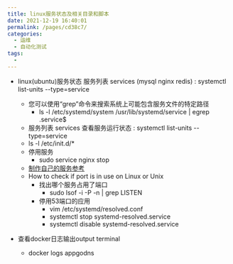 ```yaml
---
title: linux服务状态及相关目录和脚本
date: 2021-12-19 16:40:01
permalink: /pages/cd38c7/
categories:
  - 运维
  - 自动化测试
tags:
  - 
---
```


* linux(ubuntu)服务状态 服务列表 services (mysql nginx redis) :  systemctl list-units --type=service
  * 您可以使用“grep”命令来搜索系统上可能包含服务文件的特定路径
    * ls -l /etc/systemd/system /usr/lib/systemd/service | egrep .service$
  *  服务列表 services 查看服务运行状态 : systemctl list-units --type=service
    * ls -l /etc/init.d/*
    * 停用服务
      * sudo service nginx stop
  * [制作自己的服务参考](/pages/27d480/)
  * How to check if port is in use on Linux or Unix
    * 找出哪个服务占用了端口
      * sudo lsof -i -P -n | grep LISTEN
    * 停用53端口的应用
      * vim /etc/systemd/resolved.conf 
      * systemctl stop systemd-resolved.service
      * systemctl disable systemd-resolved.service

* 查看docker日志输出output terminal
  * docker logs appgodns


